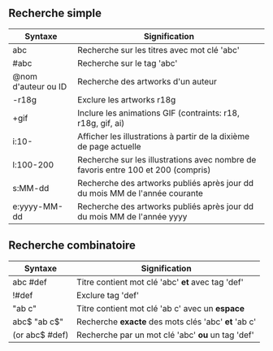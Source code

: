 ## Recherche simple

| Syntaxe             | Signification                                                                     |
|---------------------|-----------------------------------------------------------------------------------|
| abc                 | Recherche sur les titres avec mot clé 'abc'                                       |
| #abc                | Recherche sur le tag 'abc'                                                        |
| @nom d'auteur ou ID | Recherche des artworks d'un auteur                                                |
| -r18g               | Exclure les artworks r18g                                                         |
| +gif                | Inclure les animations GIF (contraints: r18, r18g, gif, ai)                       |
| i:10-               | Afficher les illustrations à partir de la dixième de page actuelle                |
| l:100-200           | Recherche sur les illustrations avec nombre de favoris entre 100 et 200 (compris) |
| s:MM-dd             | Recherche des artworks publiés après jour dd du mois MM de l'année courante       |
| e:yyyy-MM-dd        | Recherche des artworks publiés après jour dd du mois MM de l'année yyyy           |

## Recherche combinatoire

| Syntaxe        | Signification                                          |
|----------------|--------------------------------------------------------|
| abc #def       | Titre contient mot clé 'abc' **et** avec tag 'def'     |
| !#def          | Exclure tag 'def'                                      |
| "ab c"         | Titre contient mot clé 'ab c' avec un **espace**       |
| abc$ "ab c$"   | Recherche **exacte** des mots clés 'abc' **et** 'ab c' |
| (or abc$ #def) | Recherche par un mot clé 'abc' **ou** un tag 'def'     |
